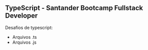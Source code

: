 ## TypeScript - Santander Bootcamp Fullstack Developer

Desafios de typescript:
 - Arquivos .ts
 - Arquivos .js
